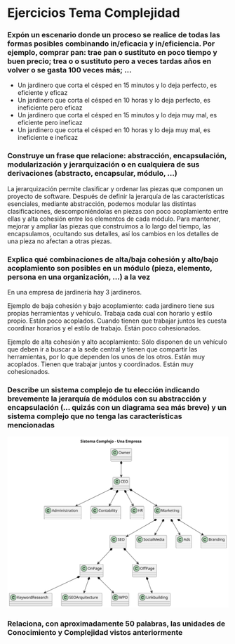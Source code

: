 # Ejercicios Tema Complejidad

### Expón un escenario donde un proceso se realice de todas las formas posibles combinando in/eficacia y in/eficiencia. Por ejemplo, comprar pan: trae pan o sustituto en poco tiempo y buen precio; trea o o sustituto pero a veces tardas años en volver o se gasta 100 veces más; ...

- Un jardinero que corta el césped en 15 minutos y lo deja perfecto, es eficiente y eficaz
- Un jardinero que corta el césped en 10 horas y lo deja perfecto, es ineficiente pero eficaz
- Un jardinero que corta el césped en 15 minutos y lo deja muy mal, es eficiente pero ineficaz
- Un jardinero que corta el césped en 10 horas y lo deja muy mal, es ineficiente e ineficaz

### Construye un frase que relacione: abstracción, encapsulación, modularización y jerarquización o en cualquiera de sus derivaciones (abstracto, encapsular, módulo, ...)

La jerarquización permite clasificar y ordenar las piezas que componen un proyecto de software. Después de definir la jerarquía de las características esenciales, mediante abstracción, podemos modular las distintas clasificaciones, descomponiéndolas en piezas con poco acoplamiento entre ellas y alta cohesión entre los elementos de cada módulo. Para mantener, mejorar y ampliar las piezas que construimos a lo largo del tiempo, las encapsulamos, ocultando sus detalles, así los cambios en los detalles de una pieza no afectan a otras piezas.

### Explica qué combinaciones de alta/baja cohesión y alto/bajo acoplamiento son posibles en un módulo (pieza, elemento, persona en una organización, ...) a la vez

En una empresa de jardinería hay 3 jardineros.

Ejemplo de baja cohesión y bajo acoplamiento: cada jardinero tiene sus propias herramientas y vehículo. Trabaja cada cual con horario y estilo propio. Están poco acoplados. Cuando tienen que trabajar juntos les cuesta coordinar horarios y el estilo de trabajo. Están poco cohesionados.

Ejemplo de alta cohesión y alto acoplamiento: Sólo disponen de un vehículo que deben ir a buscar a la sede central y tienen que compartir las herramientas, por lo que dependen los unos de los otros. Están muy acoplados. Tienen que trabajar juntos y coordinados. Están muy cohesionados.

### Describe un sistema complejo de tu elección indicando brevemente la jerarquía de módulos con su abstracción y encapsulación (... quizás con un diagrama sea más breve) y un sistema complejo que no tenga las características mencionadas

![Sistema_Complejo](/Complejidad/Ejercicios%20Tema%20Complejidad/ejercicio-complejidad-ejemplo-jerarquia-sistema-complejo.svg)

### Relaciona, con aproximadamente 50 palabras, las unidades de Conocimiento y Complejidad vistos anteriormente